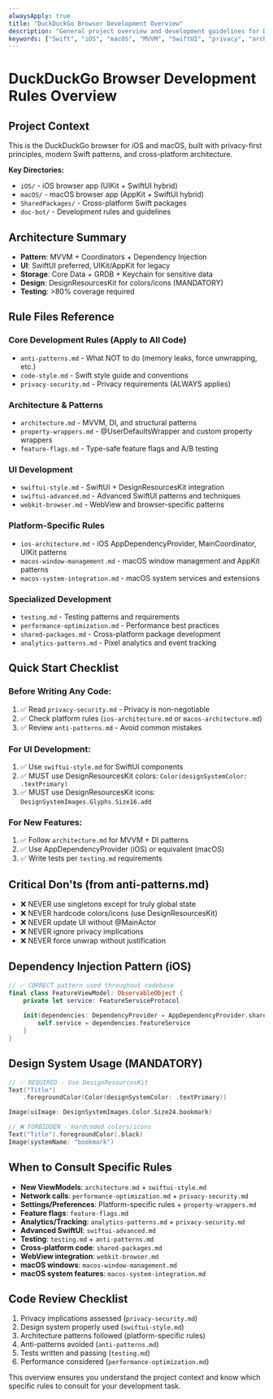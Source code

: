```yaml
---
alwaysApply: true
title: "DuckDuckGo Browser Development Overview"
description: "General project overview and development guidelines for DuckDuckGo browser development across iOS and macOS platforms"
keywords: ["Swift", "iOS", "macOS", "MVVM", "SwiftUI", "privacy", "architecture", "dependency injection", "design system"]
---
```


# DuckDuckGo Browser Development Rules Overview

## Project Context
This is the DuckDuckGo browser for iOS and macOS, built with privacy-first principles, modern Swift patterns, and cross-platform architecture.

**Key Directories:**
- `iOS/` - iOS browser app (UIKit + SwiftUI hybrid)
- `macOS/` - macOS browser app (AppKit + SwiftUI hybrid) 
- `SharedPackages/` - Cross-platform Swift packages
- `doc-bot/` - Development rules and guidelines

## Architecture Summary
- **Pattern**: MVVM + Coordinators + Dependency Injection
- **UI**: SwiftUI preferred, UIKit/AppKit for legacy
- **Storage**: Core Data + GRDB + Keychain for sensitive data
- **Design**: DesignResourcesKit for colors/icons (MANDATORY)
- **Testing**: >80% coverage required

## Rule Files Reference

### Core Development Rules (Apply to All Code)
- `anti-patterns.md` - What NOT to do (memory leaks, force unwrapping, etc.)
- `code-style.md` - Swift style guide and conventions
- `privacy-security.md` - Privacy requirements (ALWAYS applies)

### Architecture & Patterns
- `architecture.md` - MVVM, DI, and structural patterns
- `property-wrappers.md` - @UserDefaultsWrapper and custom property wrappers
- `feature-flags.md` - Type-safe feature flags and A/B testing

### UI Development
- `swiftui-style.md` - SwiftUI + DesignResourcesKit integration
- `swiftui-advanced.md` - Advanced SwiftUI patterns and techniques
- `webkit-browser.md` - WebView and browser-specific patterns

### Platform-Specific Rules
- `ios-architecture.md` - iOS AppDependencyProvider, MainCoordinator, UIKit patterns
- `macos-window-management.md` - macOS window management and AppKit patterns
- `macos-system-integration.md` - macOS system services and extensions

### Specialized Development
- `testing.md` - Testing patterns and requirements
- `performance-optimization.md` - Performance best practices
- `shared-packages.md` - Cross-platform package development
- `analytics-patterns.md` - Pixel analytics and event tracking

## Quick Start Checklist

### Before Writing Any Code:
1. ✅ Read `privacy-security.md` - Privacy is non-negotiable
2. ✅ Check platform rules (`ios-architecture.md` or `macos-architecture.md`)
3. ✅ Review `anti-patterns.md` - Avoid common mistakes

### For UI Development:
1. ✅ Use `swiftui-style.md` for SwiftUI components
2. ✅ MUST use DesignResourcesKit colors: `Color(designSystemColor: .textPrimary)`
3. ✅ MUST use DesignResourcesKit icons: `DesignSystemImages.Glyphs.Size16.add`

### For New Features:
1. ✅ Follow `architecture.md` for MVVM + DI patterns
2. ✅ Use AppDependencyProvider (iOS) or equivalent (macOS)
3. ✅ Write tests per `testing.md` requirements

## Critical Don'ts (from anti-patterns.md)
- ❌ NEVER use singletons except for truly global state
- ❌ NEVER hardcode colors/icons (use DesignResourcesKit)
- ❌ NEVER update UI without @MainActor
- ❌ NEVER ignore privacy implications
- ❌ NEVER force unwrap without justification

## Dependency Injection Pattern (iOS)
```swift
// ✅ CORRECT pattern used throughout codebase
final class FeatureViewModel: ObservableObject {
    private let service: FeatureServiceProtocol
    
    init(dependencies: DependencyProvider = AppDependencyProvider.shared) {
        self.service = dependencies.featureService
    }
}
```

## Design System Usage (MANDATORY)
```swift
// ✅ REQUIRED - Use DesignResourcesKit
Text("Title")
    .foregroundColor(Color(designSystemColor: .textPrimary))

Image(uiImage: DesignSystemImages.Color.Size24.bookmark)

// ❌ FORBIDDEN - Hardcoded colors/icons
Text("Title").foregroundColor(.black)
Image(systemName: "bookmark")
```

## When to Consult Specific Rules
- **New ViewModels**: `architecture.md` + `swiftui-style.md`
- **Network calls**: `performance-optimization.md` + `privacy-security.md`
- **Settings/Preferences**: Platform-specific rules + `property-wrappers.md`
- **Feature flags**: `feature-flags.md`
- **Analytics/Tracking**: `analytics-patterns.md` + `privacy-security.md`
- **Advanced SwiftUI**: `swiftui-advanced.md`
- **Testing**: `testing.md` + `anti-patterns.md`
- **Cross-platform code**: `shared-packages.md`
- **WebView integration**: `webkit-browser.md`
- **macOS windows**: `macos-window-management.md`
- **macOS system features**: `macos-system-integration.md`

## Code Review Checklist
1. Privacy implications assessed (`privacy-security.md`)
2. Design system properly used (`swiftui-style.md`)
3. Architecture patterns followed (platform-specific rules)
4. Anti-patterns avoided (`anti-patterns.md`)
5. Tests written and passing (`testing.md`)
6. Performance considered (`performance-optimization.md`)

This overview ensures you understand the project context and know which specific rules to consult for your development task.